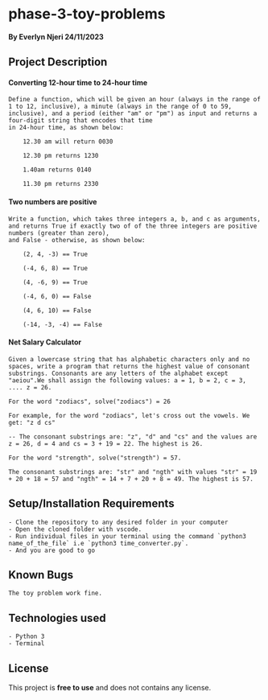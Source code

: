 # phase-3-toy-problems

#### **By Everlyn Njeri 24/11/2023**
## Project Description
#### Converting 12-hour time to 24-hour time
    Define a function, which will be given an hour (always in the range of 1 to 12, inclusive), a minute (always in the range of 0 to 59, inclusive), and a period (either "am" or "pm") as input and returns a four-digit string that encodes that time 
    in 24-hour time, as shown below: 

        12.30 am will return 0030 

        12.30 pm returns 1230

        1.40am returns 0140

        11.30 pm returns 2330

#### Two numbers are positive 
    Write a function, which takes three integers a, b, and c as arguments, 
    and returns True if exactly two of of the three integers are positive numbers (greater than zero), 
    and False - otherwise, as shown below: 

        (2, 4, -3) == True

        (-4, 6, 8) == True

        (4, -6, 9) == True

        (-4, 6, 0) == False

        (4, 6, 10) == False

        (-14, -3, -4) == False

#### Net Salary Calculator
    Given a lowercase string that has alphabetic characters only and no spaces, write a program that returns the highest value of consonant substrings. Consonants are any letters of the alphabet except "aeiou".We shall assign the following values: a = 1, b = 2, c = 3, .... z = 26.

    For the word "zodiacs", solve("zodiacs") = 26

    For example, for the word "zodiacs", let's cross out the vowels. We get: "z d cs"

    -- The consonant substrings are: "z", "d" and "cs" and the values are z = 26, d = 4 and cs = 3 + 19 = 22. The highest is 26.

    For the word "strength", solve("strength") = 57.

    The consonant substrings are: "str" and "ngth" with values "str" = 19 + 20 + 18 = 57 and "ngth" = 14 + 7 + 20 + 8 = 49. The highest is 57.


## Setup/Installation Requirements
    - Clone the repository to any desired folder in your computer
    - Open the cloned folder with vscode.
    - Run individual files in your terminal using the command `python3 name_of_the_file` i.e `python3 time_converter.py`.
    - And you are good to go
   

## Known Bugs
    The toy problem work fine.

## Technologies used
    - Python 3
    - Terminal
## License
   This project is **free to use** and does not contains any license.

